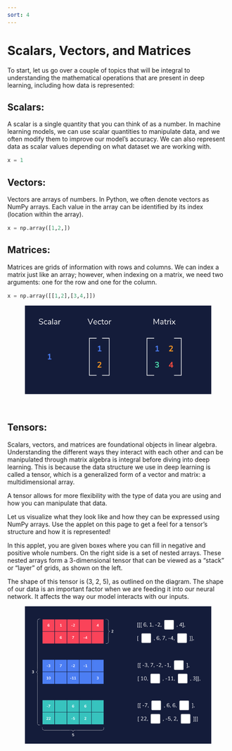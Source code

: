 ```yaml
---
sort: 4
---
```


# Scalars, Vectors, and Matrices

To start, let us go over a couple of topics that will be integral to understanding the mathematical operations that are present in deep learning, including how data is represented:

## Scalars: 

A scalar is a single quantity that you can think of as a number. In machine learning models, we can use scalar quantities to manipulate data, and we often modify them to improve our model’s accuracy. We can also represent data as scalar values depending on what dataset we are working with.

```python
x = 1
```

## Vectors: 

Vectors are arrays of numbers. In Python, we often denote vectors as NumPy arrays. Each value in the array can be identified by its index (location within the array).

```python
x = np.array([1,2,])
```

## Matrices: 

Matrices are grids of information with rows and columns. We can index a matrix just like an array; however, when indexing on a matrix, we need two arguments: one for the row and one for the column.

```python
x = np.array([[1,2],[3,4,]])
```

<figure>
    <img src=".\assets\maths-dl.PNG" />
</figure>
<br>

## Tensors: 

Scalars, vectors, and matrices are foundational objects in linear algebra. Understanding the different ways they interact with each other and can be manipulated through matrix algebra is integral before diving into deep learning. This is because the data structure we use in deep learning is called a tensor, which is a generalized form of a vector and matrix: a multidimensional array.

A tensor allows for more flexibility with the type of data you are using and how you can manipulate that data.



Let us visualize what they look like and how they can be expressed using NumPy arrays. Use the applet on this page to get a feel for a tensor’s structure and how it is represented!

In this applet, you are given boxes where you can fill in negative and positive whole numbers. On the right side is a set of nested arrays. These nested arrays form a 3-dimensional tensor that can be viewed as a “stack” or “layer” of grids, as shown on the left.

The shape of this tensor is (3, 2, 5), as outlined on the diagram. The shape of our data is an important factor when we are feeding it into our neural network. It affects the way our model interacts with our inputs.

<figure>
    <img src=".\assets\Tensor.PNG" />
</figure>
<br>
